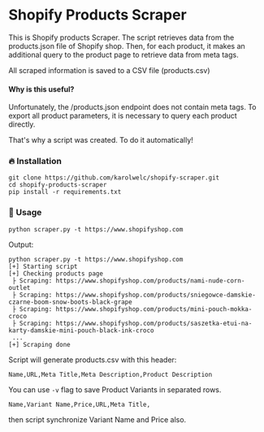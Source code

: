 # Shopify Products Scraper

This is Shopify products Scraper. The script retrieves data from the products.json file of Shopify shop. 
Then, for each product, it makes an additional query to the 
product page to retrieve data from meta tags.

All scraped information is saved to a CSV file (products.csv)

#### Why is this useful?

Unfortunately, the /products.json endpoint does not contain meta tags. To export all product parameters, it is necessary to query each product directly.

That's why a script was created. To do it automatically!

### 🔥 Installation
```
git clone https://github.com/karolwelc/shopify-scraper.git
cd shopify-products-scraper
pip install -r requirements.txt
```

### 🚀 Usage

```
python scraper.py -t https://www.shopifyshop.com
```

Output:

```
python scraper.py -t https://www.shopifyshop.com
[+] Starting script
[+] Checking products page
 ├ Scraping: https://www.shopifyshop.com/products/nami-nude-corn-outlet
 ├ Scraping: https://www.shopifyshop.com/products/sniegowce-damskie-czarne-boom-snow-boots-black-grape
 ├ Scraping: https://www.shopifyshop.com/products/mini-pouch-mokka-croco
 ├ Scraping: https://www.shopifyshop.com/products/saszetka-etui-na-karty-damskie-mini-pouch-black-ink-croco
 ...
[+] Scraping done
 ```

Script will generate products.csv with this header:
```
Name,URL,Meta Title,Meta Description,Product Description
```

You can use `-v` flag to save Product Variants in separated rows.

```
Name,Variant Name,Price,URL,Meta Title,
```
then script synchronize Variant Name and Price also.
